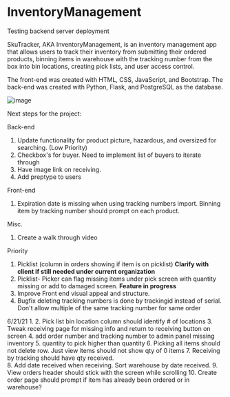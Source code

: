 
# InventoryManagement
Testing backend server deployment


SkuTracker, AKA InventoryManagement, is an inventory management app that allows users to track their inventory from submitting their ordered products, binning items in warehouse with the tracking number from the box into bin locations, creating pick lists, and user access control.

The front-end was created with HTML, CSS, JavaScript, and Bootstrap. The back-end was created with Python, Flask, and PostgreSQL as the database. 

![image](https://user-images.githubusercontent.com/66417986/122397562-1365d300-cf47-11eb-95a5-fe6b26e56224.png)

Next steps for the project:

Back-end
1. Update functionality for product picture, hazardous, and oversized for searching. (Low Priority)
2. Checkbox's for buyer. Need to implement list of buyers to iterate through
3. Have image link on receiving.
4. Add preptype to users

Front-end 
1. Expiration date is missing when using tracking numbers import. Binning item by tracking number should prompt on each product.


Misc.
1. Create a walk through video

Priority
1. Picklist (column in orders showing if item is on picklist) **Clarify with client if still needed under current organization**
2. Picklist- Picker can flag missing items under pick screen with quantity missing or add to damaged screen. **Feature in progress** 
3. Improve Front end visual appeal and structure.
5. Bugfix deleting tracking numbers is done by trackingid instead of serial. Don't allow multiple of the same tracking number for same order


6/21/21
1. 
2. Pick list bin location column should identify # of locations
3. Tweak receiving page for missing info and return to receiving button on screen
4. add order number and tracking number to admin panel missing inventory
5. quantity to pick higher than quantity
6. Picking all items should not delete row. Just view items should not show qty of 0 items
7. Receiving by tracking should have qty received.  
8. Add date received when receiving. Sort warehouse by date received. 
9. View orders header should stick with the screen while scrolling
10. Create order page should prompt if item has already been ordered or in warehouse?